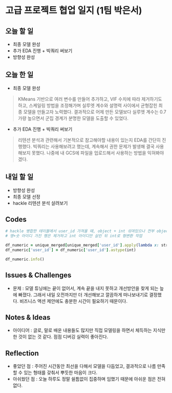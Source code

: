 # 고급 프로젝트 협업 일지 (1팀 박은서)

## 오늘 할 일
* 최종 모델 완성
* 추가 EDA 진행 + 빅쿼리 써보기
* 방향성 완성
## 오늘 한 일
* 최종 모델 완성
> KMeans 기반으로 여러 변수를 만들어 추가하고, VIF 수치에 따라 제거하기도 하고, 스케일링 방법을 조정해가며 실루엣 계수와 설명력 사이에서 균형잡힌 최종 모델을 만들고자 노력했다. 결과적으로 어제 만든 모델보다 실루엣 계수는 0.7가량 높으면서 군집 경계가 분명한 모델을 도출할 수 있었다.
* 추가 EDA 진행 + 빅쿼리 써보기
> 리텐션 분석과 관련해서 기본적으로 참고해야할 내용이 있는지 EDA를 간단히 진행했다. 빅쿼리는 사용해보려고 했는데, 계속해서 권한 문제가 발생해 결국 사용해보지 못했다. 나중에 내 GCS에 파일을 업로드해서 사용하는 방법을 익혀봐야겠다.
## 내일 할 일
* 방향성 완성
* 최종 모델 선정
* hackle 리텐션 분석 살려보기
## Codes
```ruby
# hackle 병합한 테이블에서 user_id 가져올 때, object + int 섞여있으나 전부 object형임
# 영+숫 아이디 가진 행은 제거하고 int 아이디만 살린 뒤 int로 형변환 작업

df_numeric = unique_merged[unique_merged['user_id'].apply(lambda x: str(x).isdigit())].copy()
df_numeric['user_id'] = df_numeric['user_id'].astype(int)

df_numeric.info()
```
## Issues & Challenges
* 문제 : 모델 튜닝에는 끝이 없어서, 계속 끝을 내지 못하고 개선방안을 찾게 되는 늪에 빠졌다. 그래서 내일 오전까지만 더 개선해보고 깔끔하게 떠나보내기로 결정했다. 비즈니스 액션 제안에도 충분한 시간이 필요하기 때문이다.
## Notes & Ideas
* 아이디어 : 글로, 말로 배운 내용들도 많지만 직접 모델링을 하면서 체득하는 지식만한 것이 없는 것 같다. 점점 디버깅 실력이 좋아진다.
## Reflection
* 좋았던 점 : 주어진 시간동안 최선을 다해서 모델을 다듬었고, 결과적으로 나름 만족할 수 있는 형태를 갖춰서 뿌듯한 마음이 크다.
* 아쉬웠던 점 : 오늘 하루도 정말 쉴틈없이 집중하며 임했기 때문에 아쉬운 점은 전혀 없다.
